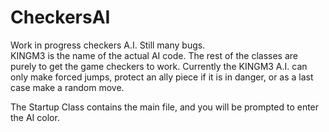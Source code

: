 # CheckersAI
Work in progress checkers A.I. Still many bugs.  
KINGM3 is the name of the actual AI code. The rest of the classes are purely to get the game checkers to work. 
Currently the KINGM3 A.I. can only make forced jumps, protect an ally piece if it is in danger, or as a last case make a random move. 

The Startup Class contains the main file, and you will be prompted to enter the AI color. 

